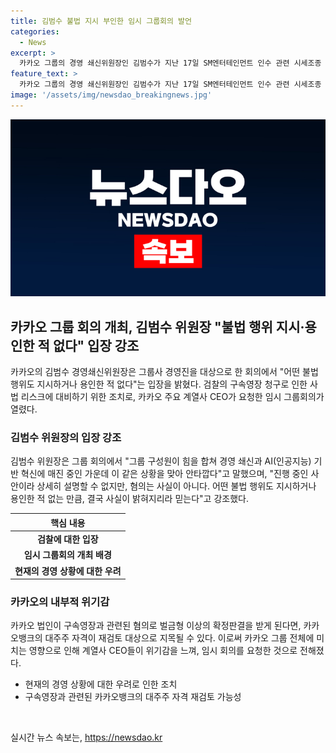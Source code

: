 ```yaml
---
title: 김범수 불법 지시 부인한 임시 그룹회의 발언
categories:
  - News
excerpt: >
  카카오 그룹의 경영 쇄신위원장인 김범수가 지난 17일 SM엔터테인먼트 인수 관련 시세조종 혐의로 검찰에 구속영장을 청구당한 상황에 대해 어떤 불법 행위도 지시하거나 용인한 적 없다며 입장을 밝혔다. 이에 따라 카카오는 그룹회의를 열고, 경영에 악영향을 줄 우려가 있어 사압 리스크를 해결하기로 결정했다. 또한, 김 위원장은 사법 리스크 대응과 함께 카카오의 책무를 다하기 위해 최선을 다할 것을 강조하며, 계열사 경영진과의 협력을 강조했다.
feature_text: >
  카카오 그룹의 경영 쇄신위원장인 김범수가 지난 17일 SM엔터테인먼트 인수 관련 시세조종 혐의로 검찰에 구속영장을 청구당한 상황에 대해 어떤 불법 행위도 지시하거나 용인한 적 없다며 입장을 밝혔다. 이에 따라 카카오는 그룹회의를 열고, 경영에 악영향을 줄 우려가 있어 사압 리스크를 해결하기로 결정했다. 또한, 김 위원장은 사법 리스크 대응과 함께 카카오의 책무를 다하기 위해 최선을 다할 것을 강조하며, 계열사 경영진과의 협력을 강조했다.
image: '/assets/img/newsdao_breakingnews.jpg'
---
```


<p><img src="/assets/img/newsdao_breakingnews.jpg" alt="pcversion 속보" /></p>

<h2 data-ke-size="size26">카카오 그룹 회의 개최, 김범수 위원장 "불법 행위 지시·용인한 적 없다" 입장 강조</h2>

<p data-ke-size="size16">카카오의 김범수 경영쇄신위원장은 그룹사 경영진을 대상으로 한 회의에서 "어떤 불법 행위도 지시하거나 용인한 적 없다"는 입장을 밝혔다. 검찰의 구속영장 청구로 인한 사법 리스크에 대비하기 위한 조치로, 카카오 주요 계열사 CEO가 요청한 임시 그룹회의가 열렸다.</p>

<h3 data-ke-size="size24">김범수 위원장의 입장 강조</h3>

<p data-ke-size="size16">김범수 위원장은 그룹 회의에서 "그룹 구성원이 힘을 합쳐 경영 쇄신과 AI(인공지능) 기반 혁신에 매진 중인 가운데 이 같은 상황을 맞아 안타깝다"고 말했으며, "진행 중인 사안이라 상세히 설명할 수 없지만, 혐의는 사실이 아니다. 어떤 불법 행위도 지시하거나 용인한 적 없는 만큼, 결국 사실이 밝혀지리라 믿는다"고 강조했다.</p>

<table>
<thead>
<tr>
<th style="text-align: center;">핵심 내용</th>
</tr>
</thead>
<tbody>
<tr>
<td style="text-align: center; height: 17px;"><b>검찰에 대한 입장</b></td>
</tr>
<tr>
<td style="text-align: center; height: 17px;"><b>임시 그룹회의 개최 배경</b></td>
</tr>
<tr>
<td style="text-align: center; height: 17px;"><b>현재의 경영 상황에 대한 우려</b></td>
</tr>
</tbody>
</table>

<h3 data-ke-size="size24">카카오의 내부적 위기감</h3>

<p data-ke-size="size16">카카오 법인이 구속영장과 관련된 혐의로 벌금형 이상의 확정판결을 받게 된다면, 카카오뱅크의 대주주 자격이 재검토 대상으로 지목될 수 있다. 이로써 카카오 그룹 전체에 미치는 영향으로 인해 계열사 CEO들이 위기감을 느껴, 임시 회의를 요청한 것으로 전해졌다.</p>

<ul>
<li>현재의 경영 상황에 대한 우려로 인한 조치</li>
<li>구속영장과 관련된 카카오뱅크의 대주주 자격 재검토 가능성</li>
</ul>

<p data-ke-size="size16">&nbsp;</p>
실시간 뉴스 속보는, <a href="https://newsdao.kr" rel="dofollow">https://newsdao.kr</a>


